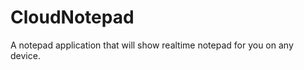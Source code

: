 CloudNotepad
==============

A notepad application that will show realtime notepad for you on any device.
